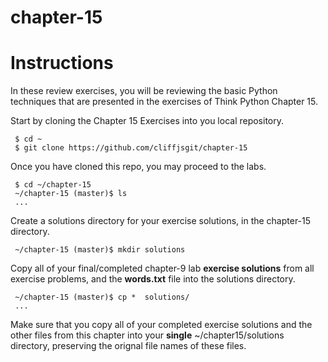 # chapter-15
# Instructions

In these review exercises, you will be reviewing the basic Python techniques that are presented in the exercises of Think Python Chapter 15. 

Start by cloning the Chapter 15 Exercises into you local repository.
     
     $ cd ~
     $ git clone https://github.com/cliffjsgit/chapter-15
     

Once you have cloned this repo, you may proceed to the labs.
    
     $ cd ~/chapter-15
     ~/chapter-15 (master)$ ls
     ...

Create a solutions directory for your exercise solutions, in the chapter-15 directory.
      
     ~/chapter-15 (master)$ mkdir solutions
      
Copy all of your final/completed chapter-9 lab **exercise solutions** from all exercise 
problems, and the **words.txt** file into the solutions directory.  
    
     ~/chapter-15 (master)$ cp *  solutions/ 
     ...
    
Make sure that you copy all of your completed exercise solutions and the other files
from this chapter into your **single**  ~/chapter15/solutions directory, 
preserving the orignal file names of these files. 
